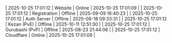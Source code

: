 | 2025-10-25 17:01:12 | Website | Online | 2025-10-25 17:01:09 |
| 2025-10-25 17:01:12 | Registration | Offline | 2025-09-09 16:40:23 |
| 2025-10-25 17:01:12 | Auth Server | Offline | 2025-08-18 09:33:31 |
| 2025-10-25 17:01:12 | Kezan (PvE) | Offline | 2025-10-11 12:51:30 |
| 2025-10-25 17:01:12 | Gurubashi (PvP) | Offline | 2025-08-23 21:44:06 |
| 2025-10-25 17:01:12 | Cloudflare | Online | 2025-10-25 17:01:09 |
